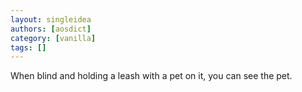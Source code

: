 ```yaml
---
layout: singleidea
authors: [aosdict]
category: [vanilla]
tags: []
---
```

When blind and holding a leash with a pet on it, you can see the pet.
